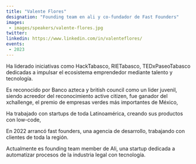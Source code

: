 ```yaml
---
title: "Valente Flores"
designation: "Founding team en ali y co-fundador de Fast Founders"
images:
 - images/speakers/valente-flores.jpg
twitter: 
linkedin: https://www.linkedin.com/in/valenteflores/
events:
 - 2023
---
```


Ha liderado iniciativas como HackTabasco, RIETabasco, TEDxPaseoTabasco dedicadas a impulsar el ecosistema emprendedor mediante talento y tecnología.

Es reconocido por Banco azteca y british council como un lider juvenil, siendo acreedor del reconocimiento active citizen, fue ganador del xchallenge, el premio de empresas verdes más importantes de México, 

Ha trabajado con startups de toda Latinoamérica, creando sus productos con low-code,

En 2022 arrancó fast founders, una agencia de desarrollo, trabajando con clientes de toda la región. 

Actualmente es founding team member de Ali, una startup dedicada a automatizar procesos de la industria legal con tecnología.
